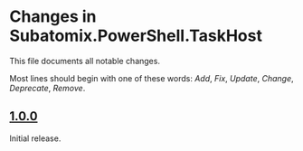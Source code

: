 # Changes in Subatomix.PowerShell.TaskHost
This file documents all notable changes.

Most lines should begin with one of these words:
*Add*, *Fix*, *Update*, *Change*, *Deprecate*, *Remove*.

<!--
## [Unreleased](https://github.com/sharpjs/Subatomix.PowerShell.TaskHost/compare/release/1.0.1..HEAD)
(none)

## [1.0.1](https://github.com/sharpjs/Subatomix.PowerShell.TaskHost/compare/release/1.0.0..release/1.0.1)
Future release.
-->

## [1.0.0](https://github.com/sharpjs/Subatomix.PowerShell.TaskHost/tree/release/1.0.0)
Initial release.

<!--
  Copyright 2023 Subatomix Research Inc.
  SPDX-License-Identifier: ISC
-->
